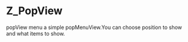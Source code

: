 # Z_PopView
popView menu
a simple popMenuView.You can choose position to show and what items to show.
